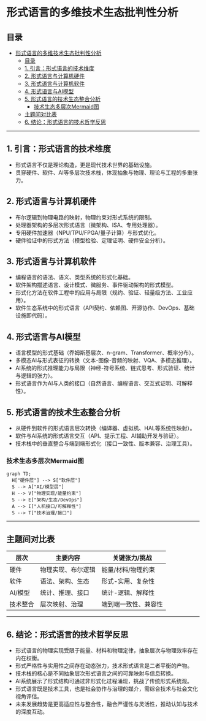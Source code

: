 # 形式语言的多维技术生态批判性分析

## 目录

- [形式语言的多维技术生态批判性分析](#形式语言的多维技术生态批判性分析)
  - [目录](#目录)
  - [1. 引言：形式语言的技术维度](#1-引言形式语言的技术维度)
  - [2. 形式语言与计算机硬件](#2-形式语言与计算机硬件)
  - [3. 形式语言与计算机软件](#3-形式语言与计算机软件)
  - [4. 形式语言与AI模型](#4-形式语言与ai模型)
  - [5. 形式语言的技术生态整合分析](#5-形式语言的技术生态整合分析)
    - [技术生态多层次Mermaid图](#技术生态多层次mermaid图)
  - [主题间对比表](#主题间对比表)
  - [6. 结论：形式语言的技术哲学反思](#6-结论形式语言的技术哲学反思)

---

## 1. 引言：形式语言的技术维度

- 形式语言不仅是理论构造，更是现代技术世界的基础设施。
- 贯穿硬件、软件、AI等多层次技术栈，体现抽象与物理、理论与工程的多重张力。

## 2. 形式语言与计算机硬件

- 布尔逻辑到物理电路的映射，物理约束对形式系统的限制。
- 处理器架构的多层次形式语言（微架构、ISA、专用处理器）。
- 专用硬件加速器（NPU/TPU/FPGA/量子计算）与形式优化。
- 硬件验证中的形式方法（模型检验、定理证明、硬件安全分析）。

## 3. 形式语言与计算机软件

- 编程语言的语法、语义、类型系统的形式化基础。
- 软件架构描述语言、设计模式、微服务、事件驱动架构的形式模型。
- 形式化方法在软件工程中的应用与局限（规约、验证、轻量级方法、工业应用）。
- 软件生态系统中的形式语言（API契约、依赖图、开源协作、DevOps、基础设施即代码）。

## 4. 形式语言与AI模型

- 语言模型的形式基础（乔姆斯基层次、n-gram、Transformer、概率分布）。
- 多模态AI与形式表征的转换（文本-图像-音频的映射、VQA、多模态推理）。
- AI系统的形式推理能力与局限（神经-符号系统、链式思考、形式验证、统计与逻辑的张力）。
- 形式语言作为AI与人类的接口（自然语言、编程语言、交互式证明、可解释性）。

## 5. 形式语言的技术生态整合分析

- 从硬件到软件的形式语言层次转换（编译器、虚拟机、HAL等系统性映射）。
- 软件与AI系统的形式语言交互（API、提示工程、AI辅助开发与验证）。
- 技术栈中的垂直整合与端到端形式化（接口一致性、版本兼容、治理工具）。

### 技术生态多层次Mermaid图

```mermaid
graph TD;
  H["硬件层"] --> S["软件层"]
  S --> A["AI/模型层"]
  H --> V["物理实现/能量约束"]
  S --> E["架构/生态/DevOps"]
  A --> I["人机接口/可解释性"]
  S --> T["技术治理/接口"]
```

---

## 主题间对比表

| 层次         | 主要内容           | 关键张力/挑战         |
|--------------|--------------------|----------------------|
| 硬件         | 物理实现、布尔逻辑 | 能量/材料/物理约束   |
| 软件         | 语法、架构、生态   | 形式-实用、复杂性    |
| AI/模型      | 统计、推理、接口   | 统计-逻辑、解释性    |
| 技术整合     | 层次映射、治理     | 端到端一致性、兼容性 |

---

## 6. 结论：形式语言的技术哲学反思

- 形式语言的物理实现受限于能量、材料和物理定律，抽象层次与物理效率存在内在权衡。
- 形式严格性与实用性之间存在动态张力，技术形式语言是二者平衡的产物。
- 技术栈的核心是不同抽象层次形式语言之间的可靠映射与信息转换。
- AI系统展示了形式结构可通过非形式化过程涌现，挑战了传统形式系统观。
- 形式语言既是技术工具，也是社会协作与治理的媒介，需综合技术与社会文化视角评估。
- 未来发展趋势是更高适应性与整合性，融合严谨性与灵活性，推动认知与技术的深度互动。
